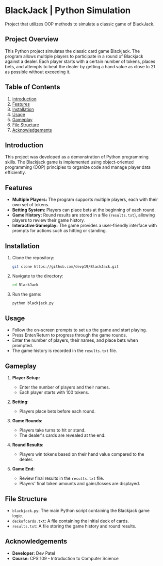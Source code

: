 # BlackJack | Python Simulation
Project that utilizes OOP methods to simulate a classic game of BlackJack. 


## Project Overview

This Python project simulates the classic card game Blackjack. The program allows multiple players to participate in a round of Blackjack against a dealer. Each player starts with a certain number of tokens, places bets, and attempts to beat the dealer by getting a hand value as close to 21 as possible without exceeding it.

## Table of Contents

1. [Introduction](#introduction)
2. [Features](#features)
3. [Installation](#installation)
4. [Usage](#usage)
5. [Gameplay](#gameplay)
6. [File Structure](#file-structure)
7. [Acknowledgements](#acknowledgements)

## Introduction

This project was developed as a demonstration of Python programming skills. The Blackjack game is implemented using object-oriented programming (OOP) principles to organize code and manage player data efficiently.

## Features

- **Multiple Players:** The program supports multiple players, each with their own set of tokens.
- **Betting System:** Players can place bets at the beginning of each round.
- **Game History:** Round results are stored in a file (`results.txt`), allowing players to review their game history.
- **Interactive Gameplay:** The game provides a user-friendly interface with prompts for actions such as hitting or standing.

## Installation

1. Clone the repository:

   ```bash
   git clone https://github.com/devp19/BlackJack.git

2. Navigate to the directory:

    ```bash
    cd BlackJack

3. Run the game:

    ```bash
    python blackjack.py
    ```

## Usage

- Follow the on-screen prompts to set up the game and start playing.
- Press Enter/Return to progress through the game rounds.
- Enter the number of players, their names, and place bets when prompted.
- The game history is recorded in the `results.txt` file.

## Gameplay

1. **Player Setup:**
   - Enter the number of players and their names.
   - Each player starts with 100 tokens.

2. **Betting:**
   - Players place bets before each round.

3. **Game Rounds:**
   - Players take turns to hit or stand.
   - The dealer's cards are revealed at the end.

4. **Round Results:**
   - Players win tokens based on their hand value compared to the dealer.

5. **Game End:**
   - Review final results in the `results.txt` file.
   - Players' final token amounts and gains/losses are displayed.

## File Structure

- `blackjack.py`: The main Python script containing the Blackjack game logic.
- `deckofcards.txt`: A file containing the initial deck of cards.
- `results.txt`: A file storing the game history and round results.

## Acknowledgements

- **Developer:** Dev Patel
- **Course:** CPS 109 - Introduction to Computer Science    
